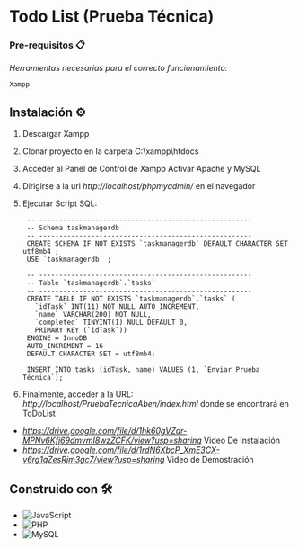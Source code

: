# Todo List (Prueba Técnica)

### Pre-requisitos 📋

_Herramientas necesarias para el correcto funcionamiento:_

```
Xampp
```

## Instalación ⚙️


1. Descargar Xampp 

2. Clonar proyecto en la carpeta C:\xampp\htdocs

3. Acceder al Panel de Control de Xampp Activar Apache y MySQL

4. Dirigirse a la url _http://localhost/phpmyadmin/_ en el navegador

5. Ejecutar Script SQL:

   ```
    -- -----------------------------------------------------
    -- Schema taskmanagerdb
    -- -----------------------------------------------------
    CREATE SCHEMA IF NOT EXISTS `taskmanagerdb` DEFAULT CHARACTER SET utf8mb4 ;
    USE `taskmanagerdb` ;
    
    -- -----------------------------------------------------
    -- Table `taskmanagerdb`.`tasks`
    -- -----------------------------------------------------
    CREATE TABLE IF NOT EXISTS `taskmanagerdb`.`tasks` (
      `idTask` INT(11) NOT NULL AUTO_INCREMENT,
      `name` VARCHAR(200) NOT NULL,
      `completed` TINYINT(1) NULL DEFAULT 0,
      PRIMARY KEY (`idTask`))
    ENGINE = InnoDB
    AUTO_INCREMENT = 16
    DEFAULT CHARACTER SET = utf8mb4;
    
    INSERT INTO tasks (idTask, name) VALUES (1, `Enviar Prueba Técnica`);
   ```

6. Finalmente, acceder a la URL: _http://localhost/PruebaTecnicaAben/index.html_ donde se encontrará en ToDoList

* _https://drive.google.com/file/d/1hk60gVZdr-MPNv6Kfj69dmvmI8wzZCFK/view?usp=sharing_ Video De Instalación
* _https://drive.google.com/file/d/1rdN6XbcP_XmE3CX-v6rg1qZesRjm3gc7/view?usp=sharing_ Video de Demostración

## Construido con 🛠️


* ![JavaScript](https://img.shields.io/badge/javascript-%23323330.svg?style=for-the-badge&logo=javascript&logoColor=%23F7DF1E)
* ![PHP](https://img.shields.io/badge/php-%23777BB4.svg?style=for-the-badge&logo=php&logoColor=white) 
* ![MySQL](https://img.shields.io/badge/mysql-4479A1.svg?style=for-the-badge&logo=mysql&logoColor=white) 


